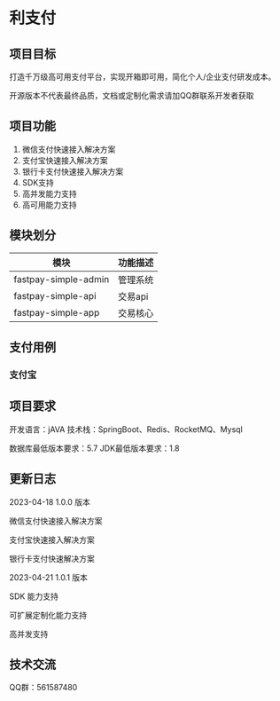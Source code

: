 # 利支付

## 项目目标

打造千万级高可用支付平台，实现开箱即可用，简化个人/企业支付研发成本。

开源版本不代表最终品质，文档或定制化需求请加QQ群联系开发者获取

## 项目功能

1. 微信支付快速接入解决方案
2. 支付宝快速接入解决方案
3. 银行卡支付快速接入解决方案
4. SDK支持
5. 高并发能力支持
6. 高可用能力支持

## 模块划分

| 模块                   | 功能描述  |
|----------------------|-------|
| fastpay-simple-admin | 管理系统  |
| fastpay-simple-api   | 交易api |
| fastpay-simple-app   | 交易核心  |

## 支付用例

### 支付宝

## 项目要求

开发语言：jAVA
技术栈：SpringBoot、Redis、RocketMQ、Mysql

数据库最低版本要求：5.7
JDK最低版本要求：1.8

## 更新日志

2023-04-18 1.0.0 版本

微信支付快速接入解决方案

支付宝快速接入解决方案

银行卡支付快速解决方案

2023-04-21 1.0.1 版本

SDK 能力支持

可扩展定制化能力支持

高并发支持

## 技术交流

QQ群：561587480
